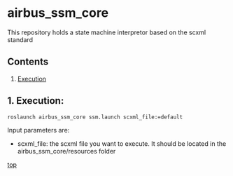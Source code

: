 # airbus_ssm_core
<a id="top"/> 

This repository holds a state machine interpretor based on the scxml standard

## Contents

1. <a href="#1--execution">Execution</a>


## 1. Execution: <a id="1--execution"/> 
```
roslaunch airbus_ssm_core ssm.launch scxml_file:=default

```

Input parameters are:
- scxml_file: the scxml file you want to execute. It should be located in the airbus_ssm_core/resources folder

<a href="#top">top</a>

